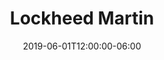 ---
title: "Lockheed Martin"
date: 2019-06-01T12:00:00-06:00
draft: false
description: "Software Engineering Intern"
time: "June 2019 - August 2019, June 2020 - September 2021"
category: webdev
---